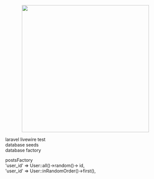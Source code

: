 <p align="center"><a href="https://laravel.com" target="_blank"><img src="https://raw.githubusercontent.com/laravel/art/master/logo-lockup/5%20SVG/2%20CMYK/1%20Full%20Color/laravel-logolockup-cmyk-red.svg" width="400"></a></p>


laravel livewire test
<br>
database seeds
<br>
database factory
<br>

postsFactory
<br>
'user_id' => User::all()->random()-> id,
<br>
'user_id' => User::inRandomOrder()->first(),
